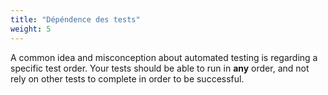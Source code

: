 ```yaml
---
title: "Dépéndence des tests"
weight: 5
---
```


A common idea and misconception about automated testing is regarding a
specific test order. Your tests should be able to run in **any** order,
and not rely on other tests to complete in order to be successful.

